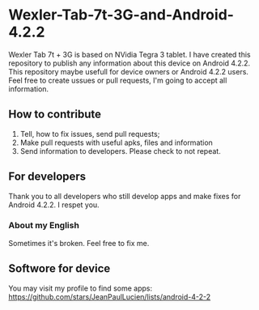 # Wexler-Tab-7t-3G-and-Android-4.2.2
Wexler Tab 7t + 3G is based on NVidia Tegra 3 tablet. I have created this repository to publish any information about this device on Android 4.2.2. This repository maybe usefull for device owners or Android 4.2.2 users. Feel free to create ussues or pull requests, I'm going to accept all information.

## How to contribute
1. Tell, how to fix issues, send pull requests;
2. Make pull requests with useful apks, files and information
3. Send information to developers. Please check to not repeat.

## For developers
Thank you to all developers who still develop apps and make fixes for Android 4.2.2. I respet you. 

### About my English
Sometimes it's broken. Feel free to fix me.

## Softwore for device
You may visit my profile to find some apps: https://github.com/stars/JeanPaulLucien/lists/android-4-2-2
